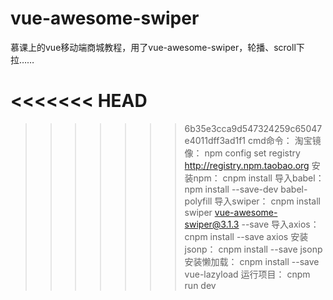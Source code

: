# vue-awesome-swiper
慕课上的vue移动端商城教程，用了vue-awesome-swiper，轮播、scroll下拉……




<<<<<<< HEAD
=======

>>>>>>> 6b35e3cca9d547324259c65047e4011dff3ad1f1
cmd命令：
淘宝镜像：
npm config set registry http://registry.npm.taobao.org
安装npm：
cnpm install
导入babel：
npm install --save-dev babel-polyfill
导入swiper：
cnpm install swiper vue-awesome-swiper@3.1.3 --save
导入axios：
cnpm install --save axios
安装jsonp：
cnpm install --save jsonp
安装懒加载：
cnpm install --save vue-lazyload
运行项目：
cnpm run dev